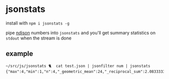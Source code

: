 # jsonstats

install with `npm i jsonstats -g`

pipe [ndjson](https://npmjs.org/ndjson) numbers into `jsonstats` and you'll get summary statistics on `stdout` when the stream is done

## example

```
~/src/js/jsonstats 🐈  cat test.json | jsonfilter num | jsonstats 
{"max":4,"min":1,"n":4,"_geometric_mean":24,"_reciprocal_sum":2.083333333333333,"mean":2.5,"ss":5,"sum":10,"_seen_this":1,"_mode":1,"_mode_valid":true,"variance":1.25,"standard_deviation":1.118033988749895,"geometric_mean":2.2133638394006434,"harmonic_mean":1.9200000000000004,"mode":1,"_max_seen":1,"_last":4}
```